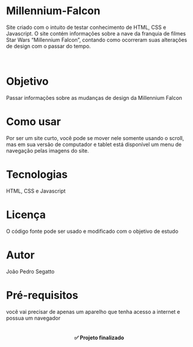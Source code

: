 # Millennium-Falcon

Site criado com o intuito de testar conhecimento de HTML, CSS e Javascript.
O site contém informações sobre a nave da franquia de filmes Star Wars “Millennium Falcon”, contando como ocorreram suas alterações de design com o passar do tempo.

<br>

<p align="center">
 <h1 href="#objetivo">Objetivo</h1> 
  Passar informações sobre as mudanças de design da Millennium Falcon <br>
 <h1 href="#roadmap">Como usar</h1> 
  Por ser um site curto, você pode se mover nele somente usando o scroll, mas em sua versão de computador e tablet está disponível um menu de navegação pelas imagens do site. <br>
 <h1 href="#tecnologias">Tecnologias</h1> 
  HTML, CSS e Javascript <br>
 <h1 href="#licenc-a">Licença</h1> 
  O código fonte pode ser usado e modificado com o objetivo de estudo <br>
 <h1 href="#autor">Autor</h1> 
  João Pedro Segatto <br>
</p>

# Pré-requisitos
você vai precisar de apenas um aparelho que tenha acesso a internet e possua um navegador<br>
<br>

<h4 align="center"> 
	 ✅ Projeto finalizado
</h4>
